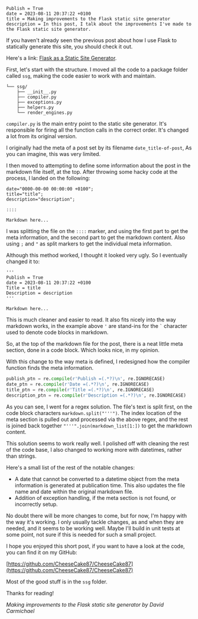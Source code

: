 ```
Publish = True
date = 2023-08-11 20:37:22 +0100
title = Making improvements to the Flask static site generator
description = In this post, I talk about the improvements I've made to the Flask static site generator.
```

If you haven't already seen the previous post about how I use Flask to statically generate this site, you
should check it out.

Here's a link: [Flask as a Static Site Generator](/2023-08-06_flask-as-a-static-site-generator.html).

First, let's start with the structure. I moved all the code to a package folder called `ssg`, making the code easier to
work with and maintain.

```text
└── ssg/
    ├── __init__.py
    ├── compiler.py
    ├── exceptions.py
    ├── helpers.py
    └── render_engines.py
```

`compiler.py` is the main entry point to the static site generator. It's responsible for firing all the function calls
in the correct order. It's changed a lot from its original version.

I originally had the meta of a post set by its filename `date_title-of-post`, As you can imagine,
this was very limited.

I then moved to attempting to define some information about the post in the markdown file itself, at the
top. After throwing some hacky code at the process, I landed on the following:

```text
date="0000-00-00 00:00:00 +0100";
title="title";
description="description";

::::

Markdown here...
```

I was splitting the file on the `::::` marker, and using the first part to get the meta information, and the second
part to get the markdown content. Also using `;` and `"` as split markers to get the individual meta information.

Although this method worked, I thought it looked very ugly. So I eventually changed it to:

```text
'''
Publish = True
date = 2023-08-11 20:37:22 +0100
Title = title
Description = description
'''

Markdown here...
```

This is much cleaner and easier to read. It also fits nicely into the way markdown works, in the example above
`'` are stand-ins for the ``` ` ``` character used to denote code blocks in markdown.

So, at the top of the markdown file for the post, there is a neat little meta section,
done in a code block. Which looks nice, in my opinion.

With this change to the way meta is defined, I redesigned how the compiler function finds the meta information.

```python
publish_ptn = re.compile(r'Publish =(.*?)\n', re.IGNORECASE)
date_ptn = re.compile(r'Date =(.*?)\n', re.IGNORECASE)
title_ptn = re.compile(r'Title =(.*?)\n', re.IGNORECASE)
description_ptn = re.compile(r'Description =(.*?)\n', re.IGNORECASE)
```

As you can see, I went for a regex solution. The file's text is split first, on the code block characters
`markdown.split("'''")`. The index location of the meta section is pulled out and processed via the above regex,
and the rest is joined back together `"'''".join(markdown_list[1:])` to get the markdown content.

This solution seems to work really well. I polished off with cleaning the rest of the code base, I also changed to
working more with datetimes, rather than strings.

Here's a small list of the rest of the notable changes:

- A date that cannot be converted to a datetime object from the meta information is generated at publication time. This
  also updates the file name and date within the original markdown file.
- Addition of exception handling, if the meta section is not found, or incorrectly setup.

No doubt there will be more changes to come, but for now, I'm happy with the way it's working. I only usually
tackle changes, as and when they are needed, and it seems to be working well. Maybe I'll build in unit tests at some
point, not sure if this is needed for such a small project.

I hope you enjoyed this short post, if you want to have a look at the code, you can find it on my GitHub:

[https://github.com/CheeseCake87/CheeseCake87](https://github.com/CheeseCake87/CheeseCake87)

Most of the good stuff is in the `ssg` folder.

Thanks for reading!

_Making improvements to the Flask static site generator by David Carmichael_